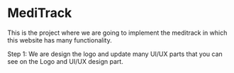 # MediTrack
 
 This is the project where we are going to implement the meditrack in which this website has many functionality.
 
 Step 1: We are design the logo and update many UI/UX parts that you can see on the Logo and UI/UX design part.
